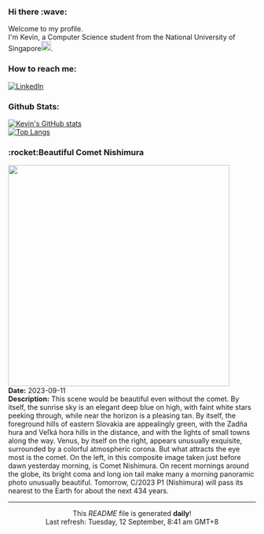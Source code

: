 <h3>Hi there :wave:</h3>

Welcome to my profile.   
I'm Kevin, a Computer Science student from the National University of Singapore<img src="https://img.icons8.com/color/96/000000/singapore-circular.png" width="20px"/>.</p>

<h3>How to reach me: </h3>
<a href="https://www.linkedin.com/in/kevin-foong/"><img alt="LinkedIn" src="https://img.shields.io/badge/linkedin-%230077B5.svg?&style=for-the-badge&logo=linkedin&logoColor=white" /></a> 

<h3>Github Stats: </h3> 

[![Kevin's GitHub stats](https://github-readme-stats.vercel.app/api?username=kevin9foong&theme=tokyonight)](https://github.com/anuraghazra/github-readme-stats) <br/>
[![Top Langs](https://github-readme-stats.vercel.app/api/top-langs/?username=kevin9foong&layout=compact&theme=tokyonight)](https://github.com/anuraghazra/github-readme-stats)

<h3>:rocket:Beautiful Comet Nishimura</h3> 
<img width="450" src="https:&#x2F;&#x2F;apod.nasa.gov&#x2F;apod&#x2F;image&#x2F;2309&#x2F;BeautNishimura_Horalek_1500.jpg" /><br/>
<b>Date:</b> 2023-09-11<br/>
<b>Description:</b> This scene would be beautiful even without the comet. By itself, the sunrise sky is an elegant deep blue on high, with faint white stars peeking through, while near the horizon is a pleasing tan. By itself, the foreground hills of eastern Slovakia are appealingly green, with the Zadňa hura and Veľká hora hills in the distance, and with the lights of small towns along the way.  Venus, by itself on the right, appears unusually exquisite, surrounded by a colorful atmospheric corona. But what attracts the eye most is the comet. On the left, in this composite image taken just before dawn yesterday morning, is Comet Nishimura.  On recent mornings around the globe, its bright coma and long ion tail make many a morning panoramic photo unusually beautiful.  Tomorrow, C&#x2F;2023 P1 (Nishimura) will pass its nearest to the Earth for about the next 434 years.<br/>

------------
<p align="center">This <i>README</i> file is generated <b>daily</b>!</br>
Last refresh: Tuesday, 12 September, 8:41 am GMT+8<br />
